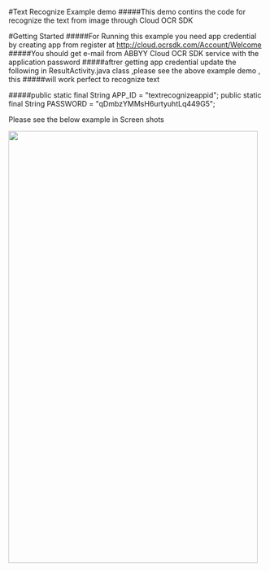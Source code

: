 #Text Recognize Example demo
#####This demo contins the code for recognize the text from image through Cloud OCR SDK

#Getting Started
#####For Running this example you need app credential by creating app from register at http://cloud.ocrsdk.com/Account/Welcome 
#####You should get e-mail from ABBYY Cloud OCR SDK service with the application password
#####aftrer getting app credential update the following in ResultActivity.java class ,please see the above example demo , this #####will work perfect to recognize text

#####public static final String APP_ID  = "textrecognizeappid";
public static final String PASSWORD  = "qDmbzYMMsH6urtyuhtLq449G5";


Please see the below example in Screen shots

<img src="https://raw.githubusercontent.com/ghanshyam34/TextRecognizeApiExample/master/Screenshot_20190814_130836_com.twende.jpg" data-canonical-src="https://raw.githubusercontent.com/ghanshyam34/TextRecognizeApiExample/master/Screenshot_20190814_130836_com.twende.jpg" width="490" height="850" />
